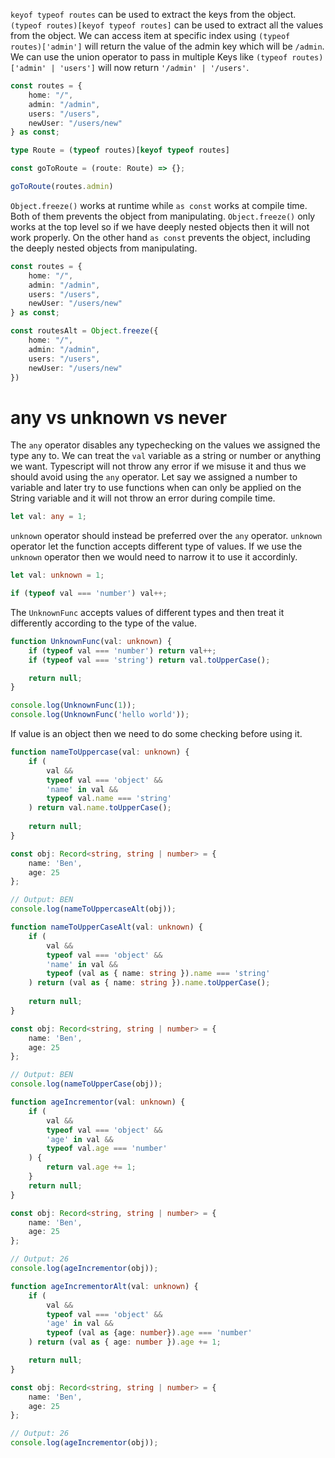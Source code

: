 `keyof typeof routes` can be used to extract the keys from the object. `(typeof routes)[keyof typeof routes]` can be used to extract all the values from the object. We can access item at specific index using `(typeof routes)['admin']` will return the value of the admin key which will be `/admin`. We can use the union operator to pass in multiple Keys like `(typeof routes)['admin' | 'users']` will now return `'/admin' | '/users'`.

```typescript
const routes = {
	home: "/",
	admin: "/admin",
	users: "/users",
	newUser: "/users/new"
} as const;

type Route = (typeof routes)[keyof typeof routes]

const goToRoute = (route: Route) => {};

goToRoute(routes.admin)
```


`Object.freeze()` works at runtime while `as const` works at compile time. Both of them prevents the object from manipulating. `Object.freeze()` only works at the top level so if we have deeply nested objects then it will not work properly. On the other hand `as const` prevents the object, including the deeply nested objects from manipulating.

```typescript
const routes = {
	home: "/",
	admin: "/admin",
	users: "/users",
	newUser: "/users/new"
} as const;

const routesAlt = Object.freeze({
	home: "/",
	admin: "/admin",
	users: "/users",
	newUser: "/users/new"
})
```


# any vs unknown vs never

The `any` operator disables any typechecking on the values we assigned the type any to. We can treat the `val` variable as a string or number or anything we want. Typescript will not throw any error if we misuse it and thus we should avoid using the `any` operator. Let say we assigned a number to variable and later try to use functions when can only be applied on the String variable and it will not throw an error during compile time.

```typescript
let val: any = 1;
```

`unknown` operator should instead be preferred over the `any` operator. `unknown` operator let the function accepts different type of values. If we use the `unknown` operator then we would need to narrow it to use it accordinly.

```typescript
let val: unknown = 1;

if (typeof val === 'number') val++;
```

The `UnknownFunc` accepts values of different types and then treat it differently according to the type of the value.

```typescript
function UnknownFunc(val: unknown) {
    if (typeof val === 'number') return val++;
    if (typeof val === 'string') return val.toUpperCase();

    return null;
}

console.log(UnknownFunc(1));
console.log(UnknownFunc('hello world'));
```

If value is an object then we need to do some checking before using it.

```typescript
function nameToUppercase(val: unknown) {
    if (
        val &&
        typeof val === 'object' &&
        'name' in val &&
        typeof val.name === 'string'
    ) return val.name.toUpperCase();
   
    return null;
}

const obj: Record<string, string | number> = {
    name: 'Ben',
    age: 25
};

// Output: BEN
console.log(nameToUppercaseAlt(obj));
```

```typescript
function nameToUpperCaseAlt(val: unknown) {
    if (
        val &&
        typeof val === 'object' &&
        'name' in val &&
        typeof (val as { name: string }).name === 'string'
    ) return (val as { name: string }).name.toUpperCase();
	
    return null;
}

const obj: Record<string, string | number> = {
    name: 'Ben',
    age: 25
};

// Output: BEN
console.log(nameToUpperCase(obj)); 
```

```typescript
function ageIncrementor(val: unknown) {
    if (
	    val &&
        typeof val === 'object' &&
        'age' in val &&
        typeof val.age === 'number'
    ) {
        return val.age += 1;
    }
    return null;
}

const obj: Record<string, string | number> = {
    name: 'Ben',
    age: 25
};

// Output: 26
console.log(ageIncrementor(obj));
```


```typescript
function ageIncrementorAlt(val: unknown) {
    if (
        val &&
        typeof val === 'object' &&
        'age' in val &&
        typeof (val as {age: number}).age === 'number'
    ) return (val as { age: number }).age += 1;

    return null;
}

const obj: Record<string, string | number> = {
    name: 'Ben',
    age: 25
};

// Output: 26
console.log(ageIncrementor(obj));
```